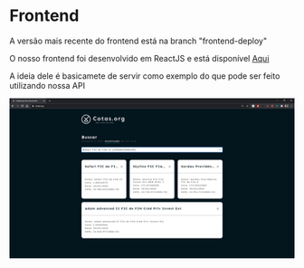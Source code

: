 # Frontend

A versão mais recente do frontend está na branch "frontend-deploy"

O nosso frontend foi desenvolvido em ReactJS e está disponível <a href="https://cotas.org" target="_blank" title="cotas.org">Aqui</a>

A ideia dele é basicamete de servir como exemplo do que pode ser feito utilizando nossa API

<img src="../pagina.PNG" alt="Site print" title="Site hospedado" />
